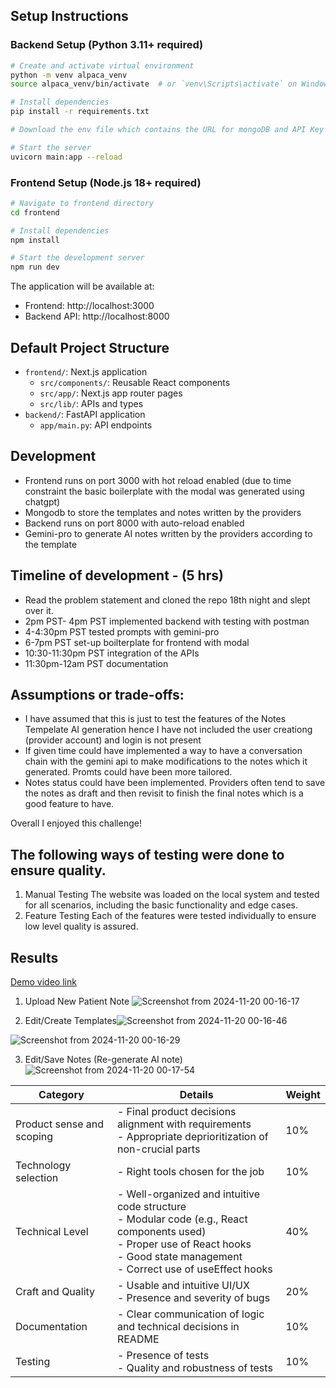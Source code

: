 
## Setup Instructions

### Backend Setup (Python 3.11+ required)

```bash
# Create and activate virtual environment
python -m venv alpaca_venv
source alpaca_venv/bin/activate  # or `venv\Scripts\activate` on Windows

# Install dependencies
pip install -r requirements.txt

# Download the env file which contains the URL for mongoDB and API Key for Gemini-pro

# Start the server
uvicorn main:app --reload
```

### Frontend Setup (Node.js 18+ required)

```bash
# Navigate to frontend directory
cd frontend

# Install dependencies
npm install

# Start the development server
npm run dev
```

The application will be available at:

- Frontend: http://localhost:3000
- Backend API: http://localhost:8000

## Default Project Structure

- `frontend/`: Next.js application
  - `src/components/`: Reusable React components
  - `src/app/`: Next.js app router pages
  - `src/lib/`: APIs and types
- `backend/`: FastAPI application
  - `app/main.py`: API endpoints

## Development

- Frontend runs on port 3000 with hot reload enabled (due to time constraint the basic boilerplate with the modal was generated using chatgpt)
- Mongodb to store the templates and notes written by the providers
- Backend runs on port 8000 with auto-reload enabled
- Gemini-pro to generate AI notes written by the providers according to the template

## Timeline of development - (5 hrs)
- Read the problem statement and cloned the repo 18th night and slept over it.
- 2pm PST- 4pm PST implemented backend with testing with postman
- 4-4:30pm PST tested prompts with gemini-pro
- 6-7pm PST set-up boilterplate for frontend with modal
- 10:30-11:30pm PST integration of the APIs
- 11:30pm-12am PST documentation


## Assumptions or trade-offs:
- I have assumed that this is just to test the features of the Notes Tempelate AI generation hence I have not included the user creationg (provider account) and login is not present
- If given time could have implemented a way to have a conversation chain with the gemini api to make modifications to the notes which it generated. Promts could have been more tailored.
- Notes status could have been implemented. Providers often tend to save the notes as draft and then revisit to finish the final notes which is a good feature to have.

Overall I enjoyed this challenge!


## The following ways of testing were done to ensure quality.
1) Manual Testing
The website was loaded on the local system and tested for all scenarios, including the basic functionality and edge cases.
2) Feature Testing
Each of the features were tested individually to ensure low level quality is assured.


## Results

[Demo video link](https://drive.google.com/file/d/1mZQNinvoEdGCa80IUsWqCUpjxyuWG1a2/view?usp=sharing)

1) Upload New Patient Note
![Screenshot from 2024-11-20 00-16-17](https://github.com/user-attachments/assets/c2b65d6c-ce46-4f02-8652-ba959a12f151)

2) Edit/Create Templates![Screenshot from 2024-11-20 00-16-46](https://github.com/user-attachments/assets/3ce5b25e-db42-4c9d-8562-4acee598ff8f)

![Screenshot from 2024-11-20 00-16-29](https://github.com/user-attachments/assets/6727e7f3-5347-4693-a1e8-1a9b32e9050d)

3) Edit/Save Notes (Re-generate AI note)
   ![Screenshot from 2024-11-20 00-17-54](https://github.com/user-attachments/assets/8095aef7-60c0-450a-8072-132f0dbca785)



| Category | Details | Weight |
|----------|---------|--------|
| Product sense and scoping | - Final product decisions alignment with requirements<br>- Appropriate deprioritization of non-crucial parts | 10% |
| Technology selection | - Right tools chosen for the job | 10% |
| Technical Level | - Well-organized and intuitive code structure<br>- Modular code (e.g., React components used)<br>- Proper use of React hooks<br>- Good state management<br>- Correct use of useEffect hooks | 40% |
| Craft and Quality | - Usable and intuitive UI/UX<br>- Presence and severity of bugs | 20% |
| Documentation | - Clear communication of logic and technical decisions in README | 10% |
| Testing | - Presence of tests<br>- Quality and robustness of tests | 10% |
